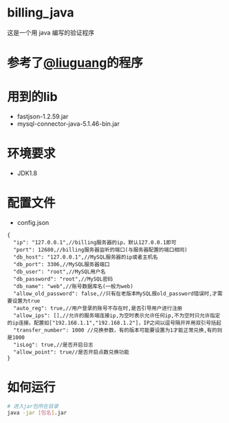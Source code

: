 # billing_java
这是一个用 java 编写的验证程序  

# 参考了[@liuguang](https://github.com/liuguangw/billing_go、https://github.com/ashortname/billing_java)的程序



# 用到的lib  
  -  fastjson-1.2.59.jar  
  -  mysql-connector-java-5.1.46-bin.jar

# 环境要求  
  -  JDK1.8  
# 配置文件  
  -  config.json  
  ```
  {
    "ip": "127.0.0.1",//billing服务器的ip，默认127.0.0.1即可
    "port": 12680,//billing服务器监听的端口(与服务器配置的端口相同)
    "db_host": "127.0.0.1",//MySQL服务器的ip或者主机名
    "db_port": 3306,//MySQL服务器端口
    "db_user": "root",//MySQL用户名
    "db_password": "root",//MySQL密码
    "db_name": "web",//账号数据库名(一般为web)
    "allow_old_password": false,//只有在老版本MySQL报old_password错误时,才需要设置为true
    "auto_reg": true,//用户登录的账号不存在时,是否引导用户进行注册
    "allow_ips": [],//允许的服务端连接ip,为空时表示允许任何ip,不为空时只允许指定的ip连接。配置如["192.168.1.1","192.168.1.2"]，IP之间以逗号隔开并用双引号括起
    "transfer_number": 1000 //兑换参数，有的版本可能要设置为1才能正常兑换,有的则是1000
    "isLog": true,//是否开启日志
    "allow_point": true//是否开启点数兑换功能
}
  ```
# 如何运行  
```bash
# 进入jar包所在目录  
java -jar [包名].jar
```
